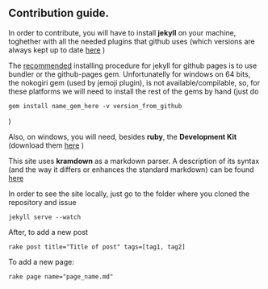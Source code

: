 Contribution guide.
----

In order to contribute, you will have to install **jekyll** on your machine, toghether with all the 
needed plugins that github uses (which versions are always kept up to date [here](https://pages.github.com/versions/) )

The [recommended](https://help.github.com/articles/using-jekyll-with-pages) installing procedure for jekyll for github pages 
is to use bundler or the github-pages gem. Unfortunatelly for windows on 64 bits, the nokogiri gem (used by jemoji plugin), is not 
available/compilable, so, for these platforms we will need to install the rest of the gems by hand (just do 

    gem install name_gem_here -v version_from_github
    
)

Also, on windows, you will need, besides **ruby**, the **Development Kit** (download them [here](http://rubyinstaller.org/downloads/) )

This site uses **kramdown** as a markdown parser. A description of its syntax (and the way it differs or enhances the standard
markdown) can be found [here](http://kramdown.gettalong.org/syntax.html)
   
In order to see the site locally, just go to the folder where you cloned the repository and issue

    jekyll serve --watch
    
    
After, to add a new post 

    rake post title="Title of post" tags=[tag1, tag2]
    
To add a new page:
	
	rake page name="page_name.md"